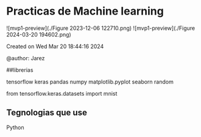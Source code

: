 # Practicas de Machine learning


![mvp1-preview](./Figure 2023-12-06 122710.png)
![mvp1-preview](./Figure 2024-03-20 194602.png)


Created on Wed Mar 20 18:44:16 2024

@author: Jarez


##librerias

tensorflow
keras
pandas
numpy
matplotlib.pyplot
seaborn
random

from tensorflow.keras.datasets import mnist

## Tegnologias que use
Python
